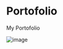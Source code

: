 # Portofolio
My Portofolio

![image](https://github.com/user-attachments/assets/c027278d-8952-4782-ba29-0a0e18f53eaf)

